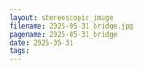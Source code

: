 ```yaml
---
layout: stereoscopic_image
filename: 2025-05-31_bridge.jpg
pagename: 2025-05-31_bridge
date: 2025-05-31
tags:
---
```

